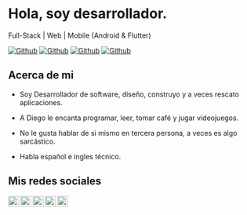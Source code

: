 # Hola, soy desarrollador.

Full-Stack | Web | Mobile (Android & Flutter)

[![Github](https://img.shields.io/github/followers/grandiox?style=social)](https://github.com/grandiox)
[![Github](https://img.shields.io/github/last-commit/grandiox/DiegoAlvarez)](https://github.com/grandiox/DiegoAlvarez)
[![Github](https://img.shields.io/github/stars/grandiox/DiegoAlvarez?style=social)](https://github.com/grandiox/DiegoAlvarez)
[![Github](https://img.shields.io/github/watchers/grandiox/DiegoAlvarez?style=social)](https://github.com/grandiox/DiegoAlvarez)


## Acerca de mi

- Soy Desarrollador de software, diseño, construyo y a veces rescato aplicaciones.

- A Diego le encanta programar, leer, tomar café y jugar videojuegos.

- No le gusta hablar de si mismo en tercera persona, a veces es algo sarcástico.

- Habla español e ingles técnico.


## Mis redes sociales

<a href="https://www.linkedin.com/in/diegoalvarezinfo/">
  <img align="left" alt="Linkdein" width="22px" src="https://cdn.jsdelivr.net/npm/simple-icons@v3/icons/linkedin.svg" />
</a>
<a href="https://github.com/grandiox/">
  <img align="left" alt="Github" width="22px" src="https://img.icons8.com/fluent/48/000000/github.png"/>
</a>
<a href="https://t.me/diegoalvarezc">
  <img align="left" alt="Telegram" width="22px" src="https://img.icons8.com/fluent/48/000000/telegram-app.png"/>
</a>
<a href="mailto:diego.alvarez.info@gmail.com">
  <img align="left" alt="Gmail" width="22px" src="https://img.icons8.com/fluent/48/000000/gmail.png"/>
</a>
<a href="https://www.facebook.com/diego.andres.alvarezc">
  <img align="left" alt="Facebook" width="22px" src="https://img.icons8.com/android/24/000000/facebook.png"/>
</a>
